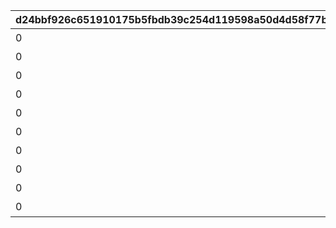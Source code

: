 |d24bbf926c651910175b5fbdb39c254d119598a50d4d58f77b33ac6f1ee2db73|2e719797ad4df210953bf649c5205a08088e26a813a097e7b672af179bbae6aa|73c07dc4486f809a4a2507988fdf6d7dcbce94d0663bae281064480b272e3c49|82af7b87258fc962d01a8eb7b6a83404f2ce4c68a887fc048863c0258aa7f635|993422c33218d7c1ac00dc59a82d82b807e186ec74495c07f4ee976565895859|34e297fb04a981ca291d6ba5a032e963aff243c01b21a37fbb7064f7cc2565a3|b879f721be6009f776392e3c944004232693d7a361a51aaeb97efc96cd6177cd|da9f96aa3660e0a4cbf2308ed05184de99511b54d46c1b5b8903cc17ebb040f6|63f8dce931e476014a54809d63699906cd865430a4786deadf3b0f7c7b4f8558|68af9c802c5b2056a35d4735dd70488d142bd80da55f5ec4742eb5992231c479|81d90fc9b3987ff222fe3ac6d06fe457e2e4f63cdac284c1b3b97207441d0d89|fa3db0e97ee5cbba35a728f67cea47ec115cbb1359e14891e6ffb61629783030|f6a5dd840d5266bcd66264280073ece51db46abec5081358c55a90bfc8ee5602|e1551c4cd8970d26d5fa1866989e0b8e118df9edd3b4b1f931e80fd8013f6942|7d62daa52dfa98c582d99fc2c1034829cf2e2ebec9fc6e483e62709de150d28d|01e5551d78657e9cb41001a738f6c4b02076714ca06f6973c9b3641eb8b0999b|765b03cc0daccefde328f9137340dfe928742b33c055129cfd3e9ccf9957e868|c294e33ace79a25c8895ae9a341f514ebb1617f9e8ecb3c93ce53784873a55b0|
| --- | --- | --- | --- | --- | --- | --- | --- | --- | --- | --- | --- | --- | --- | --- | --- | --- | --- |
|0|102271|bgm_M299|0.95|bgm_M299|102271|0|90013|-250|-100|覇瞳皇帝の領域1層|0|-100|76010001|99011|0.85|-200|26202|
|0|102271|bgm_M299|0.95|bgm_M299|102271|0|90013|-250|-100|覇瞳皇帝の領域2層|0|-100|76010002|99011|0.85|-200|26202|
|0|102271|bgm_M299|0.95|bgm_M299|102271|0|90013|-250|-100|覇瞳皇帝の領域3層|0|-100|76010003|99011|0.85|-200|26202|
|0|102271|bgm_M299|0.95|bgm_M299|102271|0|90013|-250|-100|覇瞳皇帝の領域4層|0|-100|76010004|99011|0.85|-200|26202|
|0|102271|bgm_M299|0.95|bgm_M299|102271|0|90013|-250|-100|覇瞳皇帝の領域5層|0|-100|76010005|99011|0.85|-200|26202|
|0|102891|bgm_M506|1.3|bgm_M506|102891|0|90013|0|0|ゼーンの領域1層|0|-100|76020001|99011|1.2|0|26202|
|0|102891|bgm_M506|1.3|bgm_M506|102891|0|90013|0|0|ゼーンの領域2層|0|-100|76020002|99011|1.2|0|26202|
|0|102891|bgm_M506|1.3|bgm_M506|102891|0|90013|0|0|ゼーンの領域3層|0|-100|76020003|99011|1.2|0|26202|
|0|102891|bgm_M506|1.3|bgm_M506|102891|0|90013|0|0|ゼーンの領域4層|0|-100|76020004|99011|1.2|0|26202|
|0|102891|bgm_M506|1.3|bgm_M506|102891|0|90013|0|0|ゼーンの領域5層|0|-100|76020005|99011|1.2|0|26202|